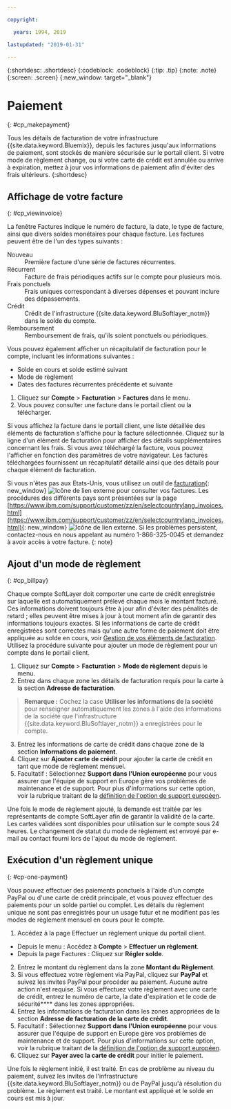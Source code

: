 ```yaml
---

copyright:

  years: 1994, 2019

lastupdated: "2019-01-31"

---
```


{:shortdesc: .shortdesc}
{:codeblock: .codeblock}
{:tip: .tip}
{:note: .note}
{:screen: .screen}
{:new_window: target="_blank"}


# Paiement
{: #cp_makepayment}

Tous les détails de facturation de votre infrastructure {{site.data.keyword.Bluemix}}, depuis les factures jusqu'aux informations de paiement, sont stockés de manière sécurisée sur le portail client. Si votre mode de règlement change, ou si votre carte de crédit est annulée ou arrive à expiration, mettez à jour vos informations de paiement afin d'éviter des frais ultérieurs.
{:shortdesc}

## Affichage de votre facture
{: #cp_viewinvoice}

La fenêtre Factures indique le numéro de facture, la date, le type de facture, ainsi que divers soldes monétaires pour chaque facture. Les factures peuvent être de l'un des types suivants :

<dl>
<dt>Nouveau</dt>
<dd>Première facture d'une série de factures récurrentes.</dd>
<dt>Récurrent</dt>
<dd>Facture de frais périodiques actifs sur le compte pour plusieurs mois.</dd>
<dt>Frais ponctuels</dt>
<dd>Frais uniques correspondant à diverses dépenses et pouvant inclure des dépassements.</dd>
<dt>Crédit</dt>
<dd>Crédit de l'infrastructure {{site.data.keyword.BluSoftlayer_notm}} dans le solde du compte.</dd>
<dt>Remboursement</dt>
<dd>Remboursement de frais, qu'ils soient ponctuels ou périodiques.</dd>
</dl>

Vous pouvez également afficher un récapitulatif de facturation pour le compte, incluant les informations suivantes :
  * Solde en cours et solde estimé suivant
  * Mode de règlement
  * Dates des factures récurrentes précédente et suivante

1. Cliquez sur **Compte** > **Facturation** > **Factures** dans le menu.
2. Vous pouvez consulter une facture dans le portail client ou la télécharger.

Si vous affichez la facture dans le portail client, une liste détaillée des éléments de facturation s'affiche pour la facture sélectionnée. Cliquez sur la ligne d'un élément de facturation pour afficher des détails supplémentaires concernant les frais. Si vous avez téléchargé la facture, vous pouvez l'afficher en fonction des paramètres de votre navigateur. Les factures téléchargées fournissent un récapitulatif détaillé ainsi que des détails pour chaque élément de facturation.

Si vous n'êtes pas aux Etats-Unis, vous utilisez un outil de [facturation](http://www.ibm.com/support/customer/invoices){: new_window} ![Icône de lien externe](../icons/launch-glyph.svg "Icône de lien externe") pour consulter vos factures. Les procédures des différents pays sont présentées sur la page [https://www.ibm.com/support/customer/zz/en/selectcountrylang_invoices.html](https://www.ibm.com/support/customer/zz/en/selectcountrylang_invoices.html){: new_window} ![Icône de lien externe](../icons/launch-glyph.svg "Icône de lien externe"). Si les problèmes persistent, contactez-nous en nous appelant au numéro 1-866-325-0045 et demandez à avoir accès à votre facture.
{: note}

## Ajout d'un mode de règlement
{: #cp_billpay}

Chaque compte SoftLayer doit comporter une carte de crédit enregistrée sur laquelle est automatiquement prélevé chaque mois le montant facturé. Ces informations doivent toujours être à jour afin d'éviter des pénalités de retard ; elles peuvent être mises à jour à tout moment afin de garantir des informations toujours exactes. Si les informations de carte de crédit enregistrées sont correctes mais qu'une autre forme de paiement doit être appliquée au solde en cours, voir [Gestion de vos éléments de facturation](/docs/customer-portal?topic=customer-portal-manage-billing#manage-billing). Utilisez la procédure suivante pour ajouter un mode de règlement pour un compte dans le portail client.

1. Cliquez sur **Compte** > **Facturation** > **Mode de règlement** depuis le menu.
2. Entrez dans chaque zone les détails de facturation requis pour la carte à la section **Adresse de facturation**.
> **Remarque :** Cochez la case **Utiliser les informations de la société** pour renseigner automatiquement les zones à l'aide des informations de la société que l'infrastructure {{site.data.keyword.BluSoftlayer_notm}} a enregistrées pour le compte.
3. Entrez les informations de carte de crédit dans chaque zone de la section **Informations de paiement**.
4. Cliquez sur **Ajouter carte de crédit** pour ajouter la carte de crédit en tant que mode de règlement mensuel.
5. Facultatif : Sélectionnez **Support dans l'Union européenne** pour vous assurer que l'équipe de support en Europe gère vos problèmes de maintenance et de support.  Pour plus d'informations sur cette option, voir la rubrique traitant de la [définition de l'option de support européen](/docs/customer-portal?topic=customer-portal-cp_seteusupported#cp_seteusupported).

Une fois le mode de règlement ajouté, la demande est traitée par les représentants de compte SoftLayer afin de garantir la validité de la carte. Les cartes validées sont disponibles pour utilisation sur le compte sous 24 heures. Le changement de statut du mode de règlement est envoyé par e-mail au contact fourni lors de l'ajout du mode de règlement.

## Exécution d'un règlement unique
{: #cp-one-payment}

Vous pouvez effectuer des paiements ponctuels à l'aide d'un compte PayPal ou d'une carte de crédit principale, et vous pouvez effectuer des paiements pour un solde partiel ou complet. Les détails du règlement unique ne sont pas enregistrés pour un usage futur et ne modifient pas les modes de règlement mensuel en cours pour le compte.

1. Accédez à la page Effectuer un règlement unique du portail client.
 * Depuis le menu : Accédez à **Compte** > **Effectuer un règlement**.
 * Depuis la page Factures : Cliquez sur **Régler solde**.
2. Entrez le montant du règlement dans la zone **Montant du Règlement**.
3. Si vous effectuez votre règlement via PayPal, cliquez sur **PayPal** et suivez les invites PayPal pour procéder au paiement. Aucune autre action n'est requise. Si vous effectuez votre règlement avec une carte de crédit, entrez le numéro de carte, la date d'expiration et le code de sécurité**** dans les zones appropriées.
4. Entrez les informations de facturation dans les zones appropriées de la section **Adresse de facturation de la carte de crédit**.
5. Facultatif : Sélectionnez **Support dans l'Union européenne** pour vous assurer que l'équipe de support en Europe gère vos problèmes de maintenance et de support.  Pour plus d'informations sur cette option, voir la rubrique traitant de la [définition de l'option de support européen](/docs/customer-portal?topic=customer-portal-cp_seteusupported#cp_seteusupported).
6. Cliquez sur **Payer avec la carte de crédit** pour initier le paiement.

Une fois le règlement initié, il est traité. En cas de problème au niveau du paiement, suivez les invites de l'infrastructure {{site.data.keyword.BluSoftlayer_notm}} ou de PayPal jusqu'à résolution du problème. Le règlement est traité. Le montant est appliqué et le solde en cours est mis à jour.
